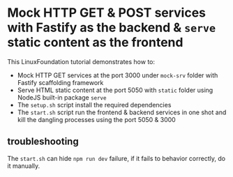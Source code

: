 # Mock HTTP GET & POST services with Fastify as the backend & `serve` static content as the frontend

This LinuxFoundation tutorial demonstrates how to:

- Mock HTTP GET services at the port 3000 under `mock-srv` folder with Fastify scaffolding framework
- Serve HTML static content at the port 5050 with `static` folder using NodeJS built-in package `serve`
- The `setup.sh` script install the required dependencies
- The `start.sh` script run the frontend & backend services in one shot and kill the dangling processes using the port 5050 & 3000

## troubleshooting

The `start.sh` can hide `npm run dev` failure, if it fails to behavior correctly, do it manually.
